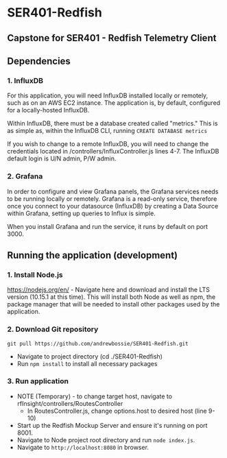 # SER401-Redfish

## Capstone for SER401 - Redfish Telemetry Client

## Dependencies

### 1. InfluxDB

For this application, you will need InfluxDB installed locally or
remotely, such as on an AWS EC2 instance. The application is, by default,
configured for a locally-hosted InfluxDB.

Within InfluxDB, there must be a database created called "metrics." This is as
simple as, within the InfluxDB CLI, running `CREATE DATABASE metrics`

If you wish to change to a remote InfluxDB, you will need to change the
credentials located in /controllers/InfluxController.js lines 4-7. The
InfluxDB default login is U/N admin, P/W admin.

### 2. Grafana

In order to configure and view Grafana panels, the Grafana services needs to
be running locally or remotely. Grafana is a read-only service, therefore
once you connect to your datasource (InfluxDB) by creating a Data Source
within Grafana, setting up queries to Influx is simple.

When you install Grafana and run the service, it runs by default on port 3000.

## Running the application (development)

### 1. Install Node.js

https://nodejs.org/en/ - Navigate here and download and install the LTS version
(10.15.1 at this time).
This will install both Node as well as npm, the package manager that will be needed
to install other packages used by the application.

### 2. Download Git repository

`git pull https://github.com/andrewbossie/SER401-Redfish.git`

- Navigate to project directory (cd ./SER401-Redfish)
- Run `npm install` to install all necessary packages

### 3. Run application

- NOTE (Temporary) - to change target host, navigate to rfInsight/controllers/RoutesController
  - In RoutesController.js, change options.host to desired host (line 9-10)
- Start up the Redfish Mockup Server and ensure it's running on port 8001.
- Navigate to Node project root directory and run `node index.js`.
- Navigate to `http://localhost:8080` in browser.
